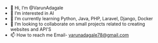 - 👋 Hi, I’m @VarunAdagale
- 👀 I’m interested in AI
- 🌱 I’m currently learning Python, Java, PHP, Laravel, Django, Docker
- 💞️ I’m looking to collaborate on small projects related to creating websites and API'S
- 📫 How to reach me Email- varunadagale78@gmail.com

<!---
VarunAdagale/VarunAdagale is a ✨ special ✨ repository because its `AboutME.md` (this file) appears on your GitHub profile.
You can click the Preview link to take a look at your changes.
--->
